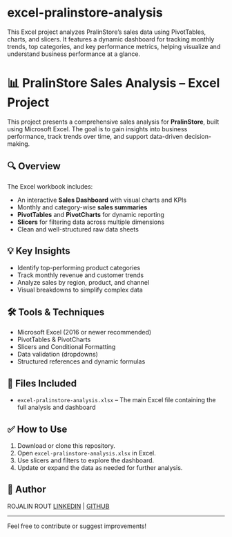 # excel-pralinstore-analysis
This Excel project analyzes PralinStore’s sales data using PivotTables, charts, and slicers. It features a dynamic dashboard for tracking monthly trends, top categories, and key performance metrics, helping visualize and understand business performance at a glance.

# 📊 PralinStore Sales Analysis – Excel Project

This project presents a comprehensive sales analysis for **PralinStore**, built using Microsoft Excel. The goal is to gain insights into business performance, track trends over time, and support data-driven decision-making.

## 🔍 Overview

The Excel workbook includes:
- An interactive **Sales Dashboard** with visual charts and KPIs
- Monthly and category-wise **sales summaries**
- **PivotTables** and **PivotCharts** for dynamic reporting
- **Slicers** for filtering data across multiple dimensions
- Clean and well-structured raw data sheets

## 💡 Key Insights

- Identify top-performing product categories
- Track monthly revenue and customer trends
- Analyze sales by region, product, and channel
- Visual breakdowns to simplify complex data

## 🛠 Tools & Techniques

- Microsoft Excel (2016 or newer recommended)
- PivotTables & PivotCharts
- Slicers and Conditional Formatting
- Data validation (dropdowns)
- Structured references and dynamic formulas

## 📁 Files Included

- `excel-pralinstore-analysis.xlsx` – The main Excel file containing the full analysis and dashboard

## ✅ How to Use

1. Download or clone this repository.
2. Open `excel-pralinstore-analysis.xlsx` in Excel.
3. Use slicers and filters to explore the dashboard.
4. Update or expand the data as needed for further analysis.

## 🧠 Author

ROJALIN ROUT
[LINKEDIN](https://www.linkedin.com/in/rojalin-rout-728373240) | [GITHUB](https://github.com/rojalinrout21)

---

Feel free to contribute or suggest improvements!
